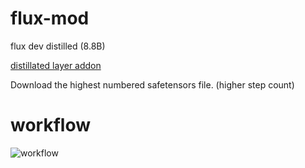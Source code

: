 # flux-mod
flux dev distilled (8.8B)

[distillated layer addon](https://huggingface.co/lodestone-horizon/flux_distillate/tree/main)

Download the highest numbered safetensors file. (higher step count)

# workflow
![workflow](https://github.com/lodestone-rock/flux-mod/blob/main/ComfyUI_01217_.png)
